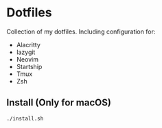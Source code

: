 # Dotfiles

Collection of my dotfiles. Including configuration for:

- Alacritty
- lazygit
- Neovim
- Startship
- Tmux
- Zsh

## Install (Only for macOS)

```sh
./install.sh
```
